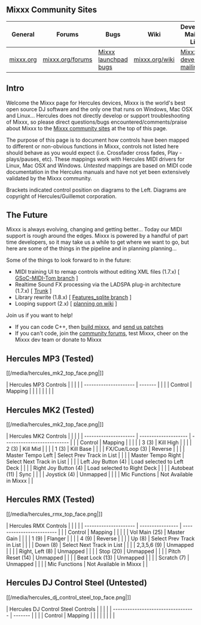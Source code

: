 ## Mixxx Community Sites

| General                       | Forums                                       | Bugs                                                     | Wiki                                     | Developer Mailing List                                                               |
| ----------------------------- | -------------------------------------------- | -------------------------------------------------------- | ---------------------------------------- | ------------------------------------------------------------------------------------ |
| [mixxx.org](http://mixxx.org) | [mixxx.org/forums](http://mixxx.org/forums/) | [Mixxx launchpad bugs](https://bugs.launchpad.net/mixxx) | [mixxx.org/wiki](http://mixxx.org/wiki/) | [Mixxx-devel mailing list](https://lists.sourceforge.net/lists/listinfo/mixxx-devel) |

## Intro

Welcome the Mixxx page for Hercules devices, Mixxx is the world's best
open source DJ software and the only one that runs on Windows, Mac OSX
and Linux... Hercules does not directly develop or support
troubleshooting of Mixxx, so please direct questions/bugs
encountered/comments/praise about Mixxx to the [Mixxx community
sites](#mixxx-community-sites) at the top of this page.

The purpose of this page is to document how controls have been mapped to
different or non-obvious functions in Mixxx, controls not listed here
should behave as you would expect (i.e. Crossfader cross fades, Play -
plays/pauses, etc). These mappings work with Hercules MIDI drivers for
Linux, Mac OSX and Windows. *Untested* mappings are based on MIDI code
documentation in the Hercules manuals and have not yet been extensively
validated by the Mixxx community.

Brackets indicated control position on diagrams to the Left. Diagrams
are copyright of Hercules/Guillemot corporation.

## The Future

Mixxx is always evolving, changing and getting better... Today our MIDI
support is rough around the edges. Mixxx is powered by a handful of part
time developers, so it may take us a while to get where we want to go,
but here are some of the things in the pipeline and in planning
planning...

Some of the things to look forward to in the future:

  - MIDI training UI to remap controls without editing XML files (1.7.x)
    \[ [GSoC-MIDI-Tom
    branch](http://mixxx.svn.sourceforge.net/viewvc/mixxx/branches/GSoC-MIDI-Tom/)
    \]
  - Realtime Sound FX processing via the LADSPA plug-in architecture
    (1.7.x) \[
    [Trunk](http://mixxx.svn.sourceforge.net/viewvc/mixxx/trunk/) \]
  - Library rewrite (1.8.x) \[ [Features\_sqlite
    branch](http://mixxx.svn.sourceforge.net/viewvc/mixxx/branches/Features_sqlite/)
    \]
  - Looping support (2.x) \[ [planning on wiki](looping) \]

Join us if you want to help\!

  - If you can code C++, then [build mixxx](/#build_mixxx), and [send us
    patches](#mixxx-community-sites)
  - If you can't code, join the [community
    forums](#mixxx-community-sites), test Mixxx, cheer on the Mixxx dev
    team or donate to Mixxx

## Hercules MP3 (Tested)

[[/media/hercules_mk2_top_face.png|]]

| Hercules MP3 Controls |         |  |  |
| --------------------- | ------- |  |  |
| Control               | Mapping |  |  |
|                       |         |  |  |

## Hercules MK2 (Tested)

[[/media/hercules_mk2_top_face.png|]]

| Hercules MK2 Controls |                      |                             |  |
| --------------------- | -------------------- | --------------------------- |  |
| Control               | Mapping              |                             |  |
|                       | 3 (3)                | Kill High                   |  |
|                       | 2 (3)                | Kill Mid                    |  |
|                       | 1 (3)                | Kill Base                   |  |
|                       | FX/Cue/Loop (3)      | Reverse                     |  |
|                       | Master Tempo Left    | Select Prev Track in List   |  |
|                       | Master Tempo Right   | Select Next Track in List   |  |
|                       | Left Joy Button (4)  | Load selected to Left Deck  |  |
|                       | Right Joy Button (4) | Load selected to Right Deck |  |
|                       | Autobeat (11)        | Sync                        |  |
|                       | Joystick (4)         | Unmapped                    |  |
|                       | Mic Functions        | Not Available in Mixxx      |  |

## Hercules RMX (Tested)

[[/media/hercules_rmx_top_face.png|]]

| Hercules RMX Controls |                  |                           |  |
| --------------------- | ---------------- | ------------------------- |  |
| Control               | Mapping          |                           |  |
|                       | Vol Main (25)    | Master Gain               |  |
|                       | 1 (9)            | Flanger                   |  |
|                       | 4 (9)            | Reverse                   |  |
|                       | Up (8)           | Select Prev Track in List |  |
|                       | Down (8)         | Select Next Track in List |  |
|                       | 2,3,5,6 (9)      | Unmapped                  |  |
|                       | Right, Left (8)  | Unmapped                  |  |
|                       | Stop (20)        | Unmapped                  |  |
|                       | Pitch Reset (14) | Unmapped                  |  |
|                       | Beat Lock (13)   | Unmapped                  |  |
|                       | Scratch (7)      | Unmapped                  |  |
|                       | Mic Functions    | Not Available in Mixxx    |  |

## Hercules DJ Control Steel (Untested)

[[/media/hercules_dj_control_steel_top_face.png|]]

| Hercules DJ Control Steel Controls |         |  |  |
| ---------------------------------- | ------- |  |  |
| Control                            | Mapping |  |  |
|                                    |         |  |  |
